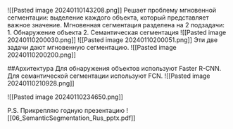 ![[Pasted image 20240110143208.png]]
Решает проблему мгновенной сегментации: выделение каждого объекта, который представляет важное значение.
Мгновенная сегментация разделена на 2 подзадачи:
	1. Обнаружение объекта
	2. Семантическая сегментация
![[Pasted image 20240110200030.png]]
![[Pasted image 20240110200051.png]]
Эти две задачи дают мгновенную сегментацию. 
![[Pasted image 20240110200200.png]]

##Архитектура
Для обнаружения объектов используют Faster R-CNN.
Для семантической сегментации используют FCN.
![[Pasted image 20240110210928.png]]

![[Pasted image 20240110234650.png]]


P.S. Прикрепляю годную презентацию
![[06_SemanticSegmentation_Rus_pptx.pdf]]